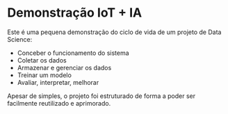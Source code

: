 # Demonstração IoT + IA

Este é uma pequena demonstração do ciclo de vida de um projeto de Data Science: 

* Conceber o funcionamento do sistema
* Coletar os dados
* Armazenar e gerenciar os dados
* Treinar um modelo
* Avaliar, interpretar, melhorar

Apesar de simples, o projeto foi estruturado de forma a poder ser facilmente reutilizado e aprimorado.